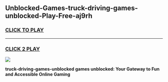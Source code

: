 
## Unblocked-Games-truck-driving-games-unblocked-Play-Free-aj9rh
<h3>
<a href="https://premium76.site?title=truck-driving-games-unblocked&ref=09A">CLICK TO PLAY</a></h3>
<hr>

<h3>
<a href="https://premium76.site?title=truck-driving-games-unblocked&ref=09A">CLICK 2 PLAY</a>
  
</h3>

<a href="https://premium76.site?title=truck-driving-games-unblocked&ref=09A"><img src="https://clearcache.store/games.png"></a>


**truck-driving-games-unblocked games unblocked: Your Gateway to Fun and Accessible Online Gaming**
